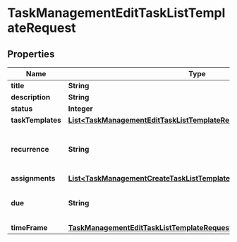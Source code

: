 

# TaskManagementEditTaskListTemplateRequest


## Properties

| Name | Type | Description | Notes |
|------------ | ------------- | ------------- | -------------|
|**title** | **String** |  |  [optional] |
|**description** | **String** |  |  [optional] |
|**status** | **Integer** |  |  [optional] |
|**taskTemplates** | [**List&lt;TaskManagementEditTaskListTemplateRequestTaskTemplatesInner&gt;**](TaskManagementEditTaskListTemplateRequestTaskTemplatesInner.md) |  |  [optional] |
|**recurrence** | **String** | recurrence rules as defined by the RFC 5545 spec |  [optional] |
|**assignments** | [**List&lt;TaskManagementCreateTaskListTemplateRequestAssignmentsInner&gt;**](TaskManagementCreateTaskListTemplateRequestAssignmentsInner.md) |  |  [optional] |
|**due** | **String** | A date with YYYY-MM-DD format |  [optional] |
|**timeFrame** | [**TaskManagementEditTaskListTemplateRequestTimeFrame**](TaskManagementEditTaskListTemplateRequestTimeFrame.md) |  |  [optional] |



